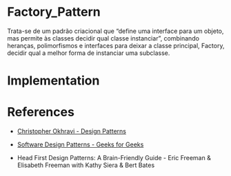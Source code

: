 # Factory_Pattern

Trata-se de um padrão criacional  que “define uma interface para um objeto, mas permite às classes decidir qual classe instanciar”, combinando heranças, polimorfismos e interfaces para deixar a classe principal, Factory, decidir qual a melhor forma de instanciar uma subclasse.

# Implementation



# References

* [Christopher Okhravi - Design Patterns](https://www.youtube.com/channel/UCbF-4yQQAWw-UnuCd2Azfzg/videos)

* [Software Design Patterns - Geeks for Geeks](https://www.geeksforgeeks.org/software-design-patterns/)

* Head First Design Patterns: A Brain-Friendly Guide - Eric Freeman & Elisabeth Freeman with Kathy Siera & Bert Bates
